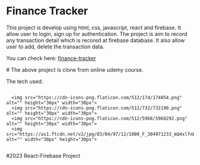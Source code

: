   <h1>Finance Tracker</h1>
    <div>
        <p>This project is develop using html, css, javascript, react and firebase. It allow user to login, sign up for authentication. The project is aim to record any transaction detail
            which is recored at firebase database. It also allow user to add, delete the transaction data.
        </p>
    </div>
    <p>You can check here: <a href="https://mymoney-f8cf0.web.app">finance-tracker</a></p>
    <p># The above project is clone from online udemy course.</p>

<p>The tech used:</p>
<div style="display: flex;">

      <img src="https://cdn-icons-png.flaticon.com/512/174/174854.png" alt="" height="30px" width="30px">
      <img src="https://cdn-icons-png.flaticon.com/512/732/732190.png" alt="" height="30px" width="30px">
      <img src="https://cdn-icons-png.flaticon.com/512/5968/5968292.png" alt="" height="30px" width="30px">
      <img src="https://as1.ftcdn.net/v2/jpg/03/04/97/12/1000_F_304971233_mQ4xlfnBGSszgzJPYzQnZtWI04ZNmuuP.jpg" alt="" width="30px" height="30px">
</div>

<p>#2023 React-Firebase Project</p>
